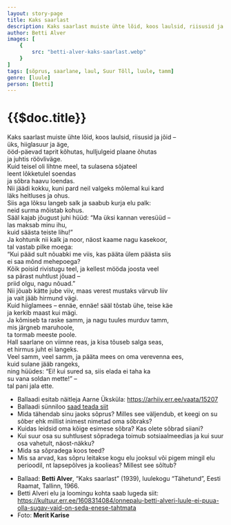 ```yaml
---
layout: story-page
title: Kaks saarlast
description: Kaks saarlast muiste ühte lõid, koos laulsid, riisusid ja jõid!
author: Betti Alver
images: [
    {
        src: "betti-alver-kaks-saarlast.webp"
    }
]
tags: [sõprus, saarlane, laul, Suur Tõll, luule, tamm]
genre: [luule]
person: [Betti]
---
```


# {{$doc.title}}

Kaks saarlast muiste ühte lõid, koos laulsid, riisusid ja jõid – \
üks, hiiglasuur ja äge, \
ööd-päevad taprit kõhutas, hulljulgeid plaane õhutas \
ja juhtis röövliväge. \
Kuid teisel oli lihtne meel, ta sulasena sõjateel \
leent lõkketulel soendas \
ja sõbra haavu loendas. \
Nii jäädi kokku, kuni pard neil valgeks mõlemal kui kard \
läks heitluses ja ohus. \
Siis aga lõksu langeb salk ja saabub kurja elu palk: \
neid surma mõistab kohus. \
Sääl kajab jõugust juhi hüüd: “Ma üksi kannan veresüüd – \
las maksab minu ihu, \
kuid säästa teiste lihu!” \
Ja kohtunik nii kalk ja noor, näost kaame nagu kasekoor, \
tal vastab pilke moega: \
“Kui pääd sult nõuabki me viis, kas pääta ülem päästa siis \
ei saa mõnd mehepoega? \
Kõik poisid rivistugu teel, ja kellest mööda joosta veel \
sa pärast nuhtlust jõuad – \
priid olgu, nagu nõuad.” \
Nii jõuab kätte jube viiv, maas verest mustaks värvub liiv \
ja vait jääb hirmund vägi. \
Kuid hiiglamees – ennäe, ennäe! sääl tõstab ühe, teise käe \
ja kerkib maast kui mägi. \
Ja kõmiseb ta raske samm, ja nagu tuules murduv tamm, \
mis järgneb maruhoole, \
ta tormab meeste poole. \
Hall saarlane on viimne reas, ja kisa tõuseb salga seas, \
et hirmus juht ei langeks. \
Veel samm, veel samm, ja pääta mees on oma verevenna ees, \
kuid sulane jääb rangeks, \
ning hüüdes: “Ei! kui sured sa, siis elada ei taha ka \
su vana soldan mette!” – \
tal pani jala ette.


<story-author :author="author"></story-author>
<!-- <story-dictionary :terms="dictionary"></story-dictionary> -->

<details-wrapper summary="Mis mõtted tekkisid?">

- Ballaadi esitab näitleja Aarne Üksküla: https://arhiiv.err.ee/vaata/15207
- Ballaadi sünniloo <a href="betti-alver-kaks-saarlast-saamislugu">saad teada siit</a>
- Mida tähendab sinu jaoks sõprus? Milles see väljendub, et keegi on su sõber ehk millist inimest nimetad oma sõbraks?
- Kuidas leidsid oma kõige esimese sõbra? Kas olete sõbrad siiani?
- Kui suur osa su suhtlusest sõpradega toimub sotsiaalmeedias ja kui suur osa vahetult, näost-näkku?
- Mida sa sõpradega koos teed?
- Mis sa arvad, kas sõpru leitakse kogu elu jooksul või pigem mingil elu perioodil, nt lapsepõlves ja koolieas? Millest see sõltub?

</details-wrapper>


<details-wrapper summary="Allikad" class="text-sm" icon="icon-park-outline:document-folder">

- Ballaad: **Betti Alver**, “Kaks saarlast” (1939), luulekogu “Tähetund”, Eesti Raamat, Tallinn, 1966. 
- Betti Alveri elu ja loomingu kohta saab lugeda siit: https://kultuur.err.ee/1608314084/onnepalu-betti-alveri-luule-ei-puua-olla-sugav-vaid-on-seda-enese-tahtmata
- Foto: **Merit Karise**

</details-wrapper>
